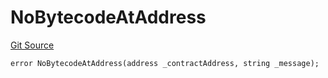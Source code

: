 # NoBytecodeAtAddress
[Git Source](https://github.com/thrackle-io/tron/blob/3811b4273256819e871165284a320ac92fbb3641/src/client/token/handler/diamond/HandlerDiamondLib.sol)


```solidity
error NoBytecodeAtAddress(address _contractAddress, string _message);
```

